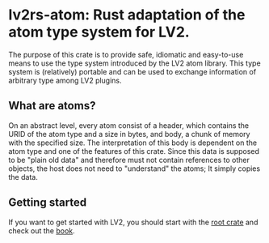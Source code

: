 # lv2rs-atom: Rust adaptation of the atom type system for LV2.

The purpose of this crate is to provide safe, idiomatic and easy-to-use means to use the type system introduced by the LV2 atom library. This type system is (relatively) portable and can be used to exchange information of arbitrary type among LV2 plugins.

## What are atoms?
On an abstract level, every atom consist of a header, which contains the URID of the atom type and a size in bytes, and body, a chunk of memory with the specified size. The interpretation of this body is dependent on the atom type and one of the features of this crate. Since this data is supposed to be "plain old data" and therefore must not contain references to other objects, the host does not need to "understand" the atoms; It simply copies the data.

## Getting started

If you want to get started with LV2, you should start with the [root crate](https://crates.io/crates/lv2rs) and check out the
[book](https://github.com/Janonard/lv2rs-book).